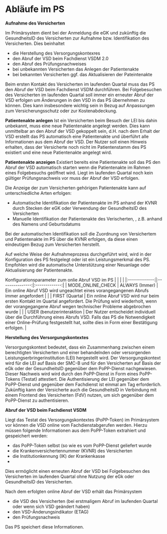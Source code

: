 # Abläufe im PS

**Aufnahme des Versicherten**

Im Primärsystem dient bei der Anmeldung die eGK und zukünftig die GesundheitsID des Versicherten zur Aufnahme bzw. Identifikation des Versicherten. 
Dies beinhaltet
  - die Herstellung des Versorgungskontexres
  - den Abruf der VSD beim Fachdienst VSDM 2.0
  - den Abruf des Prüfungsnachweises
  - bei unbekannten Versicherten das Anlegen der Patientenakte
  - bei bekannten Versicherten ggf. das Aktualisieren der Pateintenakte
    
Beim ersten Kontakt des Versicherten im laufenden Quartal muss das PS den Abruf der VSD beim Fachdienst VSDM durchführen. Bei Folgebesuchen des Versicherten im laufenden Quartal soll immer ein erneuter Abruf der VSD erfolgen um Änderungen in den VSD in das PS übernehmen zu können. Dies kann insbesondere wichtig sein in Bezug auf Anpassungen zum Versicherungsschutz oder zur Kostenabdeckung. 

**Patientenakte anlegen**
Ist ein Versicherten beim Besuch der LEI bis dahin unbekannt, muss eine neue Patientenakte angelegt werden. Dies kann unmittelbar an den Abruf der VSD gekoppelt sein, d.H. nach dem Erhalt der VSD erstellt das PS automatisch eine Patientenakte und überführt alle Informationen aus dem Abruf der VSD. 
Der Nutzer soll einen Hinweis erhalten, dass der Versicherte noch nicht im Patientenstamm des PS existiert und eine neue Patientenakte angelegt wird.

**Patientenakte anzeigen**
Existiert bereits eine Patientenakte soll das PS den Abruf der VSD automatisch starten wenn die Patientenakte im Rahmen eines Folgebesuchs geöffnet wird. Liegt im laufenden Quartal noch kein gültiger Prüfungsnachweis vor muss der Abruf der VSD erfolgen.

Die Anzeige der zum Versicherten gehörigen Patientenakte kann auf unterschiedliche Arten erfolgen:

- Automatische Identifikation der Patientenakte im PS anhand der KVNR durch Stecken der eGK oder Verwendung der GesundheitsID des Versicherten
- Manuelle Identifikation der Patientenakte des Verischerten, , z.B. anhand des Namens und Geburtsdatums 

Bei der automatischen Identifikation soll die Zuordnung von Versichertem und Patientenakte im PS über die KVNR erfolgen, da diese einen eindeutigen Bezug zum Versicherten herstellt.

Auf welche Weise der Aufnahmeprozess durchgeführt wird, wird in der Konfiguration des PS festgelegt oder ist ein Leistungsmerkmal des PS. Empfohlen wird die automatische Unterstützung einer Neuanlage oder Aktualisierung der Patientenakte.

Konfigurationsparameter zum onlie Abruf VSD im PS
| <!-- -->      | <!-- -->        | <!-- -->      |
|:-------------:|:---------------:|:-------------:|
| MODE_ONLINE_CHECK | ALWAYS (Immer) | Ein online Abruf VSD wird ungeachtet eines vorangegangenen Abrufs immer angefordert |
|  | FIRST (Quartal | Ein nnline Abruf VSD wird nur beim ersten Kontakt im Quartal angefordert. Die Prüfung wird wiederholt, wenn der vorangegangene Abruf wegen technischer Probleme abgebrochen wurde |
|  | USER (benutzerinteraktion | Der Nutzer entscheidet individuell über die Durchführung eines Abrufs VSD. Falls das PS die Notwendigkeit einer Online-Prüfung festgestellt hat, sollte dies in Form einer Bestätigung erfolgen. |







**Herstellung des Versorgungskontextes**

Versorgungskontext bedeutet, dass ein Zusammenhang zwischen einem berechtigten Versicherten und einer behandelnden oder versorgenden Leistungserbringerinstitution (LEI) hergestellt wird.
Der Versorgungskontext wird für die LEI auf Basis der SMC-B und für den Versicherten auf Basis der eGk oder der GesundheitsID gegenüber dem PoPP-Dienst nachgewiesen. Dieser Nachweis wird wird durch den PoPP-Dienst in Form eines PoPP-Tokens (Testat) attestiert.
Die Authentisierung der LEI gegenüber dem PoPP-Dienst und gegenüber dem Fachdienst ist einmal am Tag erforderlich.
Zukünftig kann der Versicherte auch die GesundheitsID in Verbindung mit einem Frontend des Versicherten (FdV) nutzen, um sich gegenüber dem PoPP-Dienst zu authentisieren.

**Abruf der VSD beim Fachdienst VSDM**

Liegt das Testat des Versorgungskontextes (PoPP-Token) im Primärsystem vor können die VSD online vom Fachdienstabgerufen werden. Hierzu müssen folgende Informationen aus dem PoPP-Token extrahiert und gespeichert werden:
  - das PoPP-Token selbst (so wie es vom PoPP-Dienst geliefert wurde
  - die Krankenversichertennummer (KVNR) des Versicherten
  - die Institutionkennung (IK) der Krankenkasse
  - 
Dies ermöglicht einen erneuten Abruf der VSD bei Folgebesuchen des Versicherten im laufenden Quartal ohne Nutzung der eGk oder GesundheitsID des Versicherten.

Nach dem erfolgten online Abruf der VSD erhält das Primärsystem
 - die VSD des Versicherten (bei erstmaligem Abruf im laufenden Quartal oder wenn sich VSD geändert haben)
 - den VSD-Änderungsindikator (ETAG)
 - den Prüfungsnachweis

Das PS speichert diese Informationen.




